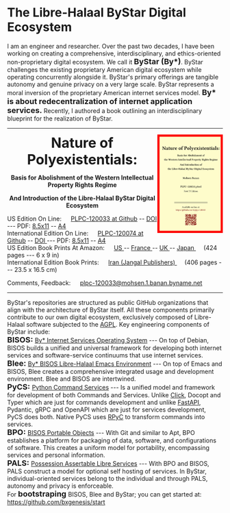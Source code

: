 The Libre-Halaal ByStar Digital Ecosystem
=========================================

I am an engineer and researcher. Over the past two decades, I have been working
on creating a comprehensive, interdisciplinary, and ethics-oriented
non-proprietary digital ecosystem. We call it <font size="+1"><b>ByStar (By*)</font></b>. ByStar challenges
the existing proprietary American digital ecosystem while operating concurrently
alongside it. ByStar's primary offerings are tangible autonomy and genuine
privacy on a very large scale. ByStar represents a moral inversion of the
proprietary American internet services model. 
<font size="+1"><b>By* is about redecentralization of internet application services.</font></b>
Recently, I authored a book
outlining an interdisciplinary blueprint for the realization of ByStar.

------------------------------------------------------------------------

<img align="right"  height="230" src="./images/frontCover-1.jpg">

<p align="center"><font size="+3"><b>Nature of Polyexistentials:</font></b></p>

<p align="center"><b>Basis for Abolishment of the Western Intellectual Property Rights Regime</b></p>

<p align="center"><b>And Introduction of the Libre-Halaal ByStar Digital Ecosystem</b></p>


<p align="left">US Edition On Line: &emsp;   <a href="https://github.com/bxplpc/120033">PLPC-120033 at Github</a> --  <a href="https://doi.org/10.5281/zenodo.8003846">DOI </a>
 --- PDF: <a href="https://github.com/bxplpc/120033/blob/main/pdf/c-120033-1_05-book-8.5x11-col-emb-pub.pdf">8.5x11</a> --
 <a href="https://github.com/bxplpc/120033/blob/main/pdf/c-120033-1_05-book-a4-col-emb-pub.pdf">A4</a>
<br>
International Edition On Line: &emsp;   <a href="https://github.com/bxplpc/120074">PLPC-120074 at Github</a> --  <a href="https://doi.org/10.5281/zenodo.8003800">DOI </a>
 --- PDF: <a href="https://github.com/bxplpc/120074/blob/main/pdf/c-120074-1_05-book-8.5x11-col-emb-pub.pdf">8.5x11</a> --
 <a href="https://github.com/bxplpc/120074/blob/main/pdf/c-120074-1_05-book-a4-col-emb-pub.pdf">A4</a>
<br>
US Edition Book Prints At Amazon: &emsp;  <a href="https://www.amazon.com/dp/1960957015"> US </a> -- <a href="https://www.amazon.fr/dp/1960957015"> France </a>  -- <a href="https://www.amazon.co.uk/dp/1960957015"> UK </a> -- <a href="https://www.amazon.co.jp/dp/1960957015"> Japan </a>
&emsp;  (424 pages --- 6 x 9 in)
<br>
International Edition Book Prints: &emsp;  <a href="https://jangal.com/fa/product/252689/nature-of-polyexistentials">  Iran (Jangal Publishers) </a> 
&emsp; (406 pages --- 23.5 x 16.5 cm)
</p>
<p align="left">Comments, Feedback: &emsp; 
<a href="mailto:plpc-120033@mohsen.1.banan.byname.net">plpc-120033@mohsen.1.banan.byname.net</a>
</p>

------------------------------------------------------------------------

ByStar's repositories are structured as public GitHub organizations that align
with the architecture of ByStar itself. All these components primarily
contribute to our own digital ecosystem, exclusively composed of Libre-Halaal
software subjected to the
<a href="https://github.com/mohsenBanan/mohsenBanan/LICENSE">AGPL</a>.
Key engineering components of ByStar include:
<br>
<font size="+1"><b>BISOS: </font></b> 
<a href="https://github.com/bisos">By* Internet Services Operating System</a> ---
On top of Debian, BISOS builds a unified and universal framework for developing
both internet services and software-service continuums that use internet
services. 
<br> 
<font size="+1"><b>Blee: </font></b>
<a href="https://github.com/bx-blee">By* BISOS Libre-Halaal Emacs Environment</a> ---
On top of Emacs and BISOS, Blee creates a
comprehensive integrated usage and development environment. Blee and BISOS are intertwined.
<br> 
<font size="+1"><b>PyCS: </font></b>
<a href="https://github.com/bisos-pip/pycs">Python Command Services</a> ---
Is a unified model and framework for development of both Commands and Services.
Unlike 
<a href="https://github.com/pallets/click">Click</a>, 
Docopt and Typer which are just for commands development and unlike 
<a href="https://github.com/fastapi/fastapi">FastAPI</a>, 
Pydantic, gRPC and OpenAPI which are just for services development, PyCS 
does both. Native PyCS uses 
<a href="https://github.com/tomerfiliba-org/rpyc">RPyC</a> 
to transform commands into services.
<br>
<font size="+1"><b>BPO: </font></b>
<a href="https://github.com/bisos-pip/bpo">BISOS Portable Objects</a> ---
With Git and similar to Apt, BPO establishes a platform for packaging of data,
software, and configurations of software. This creates a uniform model for
portability, encompassing services and personal information.
<br>
<font size="+1"><b>PALS: </font></b>
<a href="https://github.com/bisos-pip/pals">Possession Assertable Libre Services</a> ---
With BPO and BISOS, PALS construct a model for optional self hosting of
services. In ByStar, individual-oriented services belong to the individual and
through PALS, autonomy and privacy is enforceable.
<br>
For <font size="+1"><b>bootstraping </font></b>BISOS, Blee and ByStar; you can get started at: https://github.com/bxgenesis/start 

